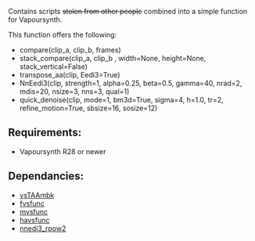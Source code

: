 Contains scripts ~~stolen from other people~~ combined into a simple function for Vapoursynth.

This function offers the following:</br>

- compare(clip_a, clip_b, frames)</br>
- stack_compare(clip_a, clip_b , width=None, height=None, stack_vertical=False)</br>
- transpose_aa(clip, Eedi3=True)</br>
- NnEedi3(clip, strength=1, alpha=0.25, beta=0.5, gamma=40, nrad=2, mdis=20, nsize=3, nns=3, qual=1)</br>
- quick_denoise(clip, mode=1, bm3d=True, sigma=4, h=1.0, tr=2, refine_motion=True, sbsize=16, sosize=12)</br>

## Requirements:

- Vapoursynth R28 or newer</br>

## Dependancies:

- [vsTAAmbk](https://github.com/HomeOfVapourSynthEvolution/vsTAAmbk)
- [fvsfunc](https://github.com/Irrational-Encoding-Wizardry/fvsfunc)
- [mvsfunc](https://github.com/HomeOfVapourSynthEvolution/mvsfunc)
- [havsfunc](https://github.com/HomeOfVapourSynthEvolution/havsfunc)
- [nnedi3_rpow2](https://github.com/darealshinji/vapoursynth-plugins/blob/master/scripts/nnedi3_rpow2.py)
